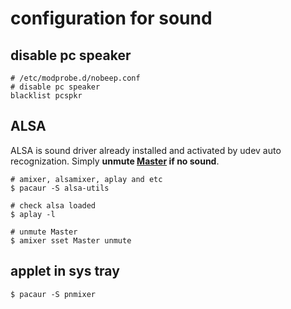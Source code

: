 # configuration for sound

## disable pc speaker
``` shell
# /etc/modprobe.d/nobeep.conf
# disable pc speaker
blacklist pcspkr
```

## ALSA
ALSA is sound driver already installed and activated by udev auto
recognization. Simply **unmute [Master](https://wiki.archlinux.org/index.php/Advanced_Linux_Sound_Architecture#Unmuting_the_channels) if no sound**.

``` shell
# amixer, alsamixer, aplay and etc
$ pacaur -S alsa-utils

# check alsa loaded
$ aplay -l

# unmute Master
$ amixer sset Master unmute
```

## applet in sys tray

``` shell
$ pacaur -S pnmixer
```
